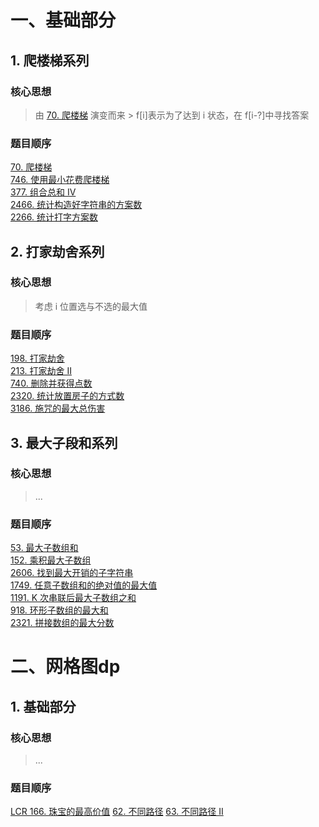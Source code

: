 # 一、基础部分

## 1. 爬楼梯系列
### 核心思想
> 由 [70. 爬楼梯](https://leetcode.cn/problems/climbing-stairs/description/) 演变而来  > f[i]表示为了达到 i 状态，在 f[i-?]中寻找答案  
### 题目顺序  
[70. 爬楼梯](https://leetcode.cn/problems/climbing-stairs/description/)    
[746. 使用最小花费爬楼梯](https://leetcode.cn/problems/min-cost-climbing-stairs/)    
[377. 组合总和 Ⅳ](https://leetcode.cn/problems/combination-sum-iv/description/)    
[2466. 统计构造好字符串的方案数](https://leetcode.cn/problems/count-ways-to-build-good-strings/description/)    
[2266. 统计打字方案数](https://leetcode.cn/probhlems/count-number-of-texts/)

## 2. 打家劫舍系列
### 核心思想
> 考虑 i 位置选与不选的最大值
### 题目顺序
[198. 打家劫舍](https://leetcode.cn/problems/house-robber/description/)    
[213. 打家劫舍 II](https://leetcode.cn/problems/house-robber-ii/)    
[740. 删除并获得点数](https://leetcode.cn/problems/delete-and-earn/)    
[2320. 统计放置房子的方式数](https://leetcode.cn/problems/count-number-of-ways-to-place-houses/description/)    
[3186. 施咒的最大总伤害](https://leetcode.cn/problems/maximum-total-damage-with-spell-casting/)

## 3. 最大子段和系列
### 核心思想
> ...

### 题目顺序
[53. 最大子数组和](https://leetcode.cn/problems/maximum-subarray/description/)    
[152. 乘积最大子数组](https://leetcode.cn/problems/maximum-product-subarray/)    
[2606. 找到最大开销的子字符串](https://leetcode.cn/problems/find-the-substring-with-maximum-cost/description/)    
[1749. 任意子数组和的绝对值的最大值](https://leetcode.cn/problems/maximum-absolute-sum-of-any-subarray/)    
[1191. K 次串联后最大子数组之和](https://leetcode.cn/problems/k-concatenation-maximum-sum/description/)    
[918. 环形子数组的最大和](https://leetcode.cn/problems/maximum-sum-circular-subarray/description/)    
[2321. 拼接数组的最大分数](https://leetcode.cn/problems/maximum-score-of-spliced-array/description/)

# 二、网格图dp
## 1. 基础部分
### 核心思想
> ...

### 题目顺序
[LCR 166. 珠宝的最高价值](https://leetcode.cn/problems/li-wu-de-zui-da-jie-zhi-lcof/)
[62. 不同路径](https://leetcode.cn/problems/unique-paths/)
[63. 不同路径 II](https://leetcode.cn/problems/unique-paths-ii/)
